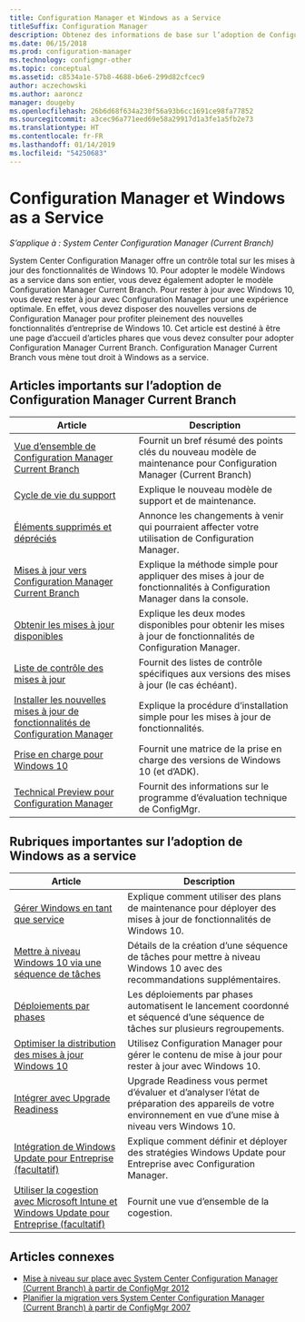 ```yaml
---
title: Configuration Manager et Windows as a Service
titleSuffix: Configuration Manager
description: Obtenez des informations de base sur l’adoption de Configuration Manager Current Branch pour la prise en charge de Windows as a service.
ms.date: 06/15/2018
ms.prod: configuration-manager
ms.technology: configmgr-other
ms.topic: conceptual
ms.assetid: c8534a1e-57b8-4688-b6e6-299d82cfcec9
author: aczechowski
ms.author: aaroncz
manager: dougeby
ms.openlocfilehash: 26b6d68f634a230f56a93b6cc1691ce98fa77852
ms.sourcegitcommit: a3cec96a771eed69e58a29917d1a3fe1a5fb2e73
ms.translationtype: HT
ms.contentlocale: fr-FR
ms.lasthandoff: 01/14/2019
ms.locfileid: "54250683"
---
```

# <a name="configuration-manager-and-windows-as-a-service"></a>Configuration Manager et Windows as a Service

*S’applique à : System Center Configuration Manager (Current Branch)*

System Center Configuration Manager offre un contrôle total sur les mises à jour des fonctionnalités de Windows 10. Pour adopter le modèle Windows as a service dans son entier, vous devez également adopter le modèle Configuration Manager Current Branch. Pour rester à jour avec Windows 10, vous devez rester à jour avec Configuration Manager pour une expérience optimale. En effet, vous devez disposer des nouvelles versions de Configuration Manager pour profiter pleinement des nouvelles fonctionnalités d’entreprise de Windows 10. Cet article est destiné à être une page d’accueil d’articles phares que vous devez consulter pour adopter Configuration Manager Current Branch. Configuration Manager Current Branch vous mène tout droit à Windows as a service.

## <a name="key-articles-about-adopting-configuration-manager-current-branch"></a>Articles importants sur l’adoption de Configuration Manager Current Branch

| Article        | Description          | 
| ------------- |-------------|
|[Vue d’ensemble de Configuration Manager Current Branch](/sccm/core/plan-design/changes/whats-new-incremental-versions)|Fournit un bref résumé des points clés du nouveau modèle de maintenance pour Configuration Manager (Current Branch)|
|[Cycle de vie du support](/sccm/core/servers/manage/current-branch-versions-supported)|Explique le nouveau modèle de support et de maintenance.|
|[Éléments supprimés et dépréciés](/sccm//core/plan-design/changes/deprecated/removed-and-deprecated)|Annonce les changements à venir qui pourraient affecter votre utilisation de Configuration Manager.|
|[Mises à jour vers Configuration Manager Current Branch](/sccm/core/servers/manage/updates)|Explique la méthode simple pour appliquer des mises à jour de fonctionnalités à Configuration Manager dans la console.|
|[Obtenir les mises à jour disponibles](/sccm/core/servers/manage/install-in-console-updates#get-available-updates)|Explique les deux modes disponibles pour obtenir les mises à jour de fonctionnalités de Configuration Manager.|
|[Liste de contrôle des mises à jour](/sccm/core/servers/manage/install-in-console-updates#bkmk_beforeinstall)|Fournit des listes de contrôle spécifiques aux versions des mises à jour (le cas échéant).| 
|[Installer les nouvelles mises à jour de fonctionnalités de Configuration Manager](/sccm/core/servers/manage/install-in-console-updates#bkmk_install)|Explique la procédure d’installation simple pour les mises à jour de fonctionnalités.|
|[Prise en charge pour Windows 10](/sccm/core/plan-design/configs/support-for-windows-10)|Fournit une matrice de la prise en charge des versions de Windows 10 (et d’ADK).|
|[Technical Preview pour Configuration Manager](/sccm/core/get-started/technical-preview)|Fournit des informations sur le programme d’évaluation technique de ConfigMgr.|


## <a name="key-articles-about-adopting-windows-as-a-service"></a>Rubriques importantes sur l’adoption de Windows as a service

| Article        | Description          | 
| ------------- |-------------|
|[Gérer Windows en tant que service](/sccm/osd/deploy-use/manage-windows-as-a-service)|Explique comment utiliser des plans de maintenance pour déployer des mises à jour de fonctionnalités de Windows 10.|
|[Mettre à niveau Windows 10 via une séquence de tâches](/sccm/osd/deploy-use/create-a-task-sequence-to-upgrade-an-operating-system)|Détails de la création d’une séquence de tâches pour mettre à niveau Windows 10 avec des recommandations supplémentaires.|
|[Déploiements par phases](/sccm/osd/deploy-use/create-phased-deployment-for-task-sequence)|Les déploiements par phases automatisent le lancement coordonné et séquencé d’une séquence de tâches sur plusieurs regroupements.|  
|[Optimiser la distribution des mises à jour Windows 10](/sccm/sum/deploy-use/optimize-windows-10-update-delivery)|Utilisez Configuration Manager pour gérer le contenu de mise à jour pour rester à jour avec Windows 10.|
|[Intégrer avec Upgrade Readiness](/sccm/core/clients/manage/upgrade/upgrade-analytics)|Upgrade Readiness vous permet d’évaluer et d’analyser l’état de préparation des appareils de votre environnement en vue d’une mise à niveau vers Windows 10.| 
|[Intégration de Windows Update pour Entreprise (facultatif)](/sccm/sum/deploy-use/integrate-windows-update-for-business-windows-10)|Explique comment définir et déployer des stratégies Windows Update pour Entreprise avec Configuration Manager.|
|[Utiliser la cogestion avec Microsoft Intune et Windows Update pour Entreprise (facultatif)](/sccm/comanage/overview)|Fournit une vue d’ensemble de la cogestion.| 


## <a name="related-articles"></a>Articles connexes

- [Mise à niveau sur place avec System Center Configuration Manager (Current Branch) à partir de ConfigMgr 2012](/sccm/core/servers/deploy/install/upgrade-to-configuration-manager)
- [Planifier la migration vers System Center Configuration Manager (Current Branch) à partir de ConfigMgr 2007](/sccm/core/migration/planning-for-migration)